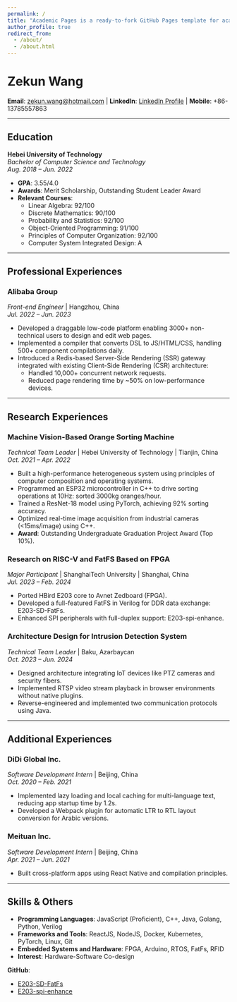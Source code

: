 ```yaml
---
permalink: /
title: "Academic Pages is a ready-to-fork GitHub Pages template for academic personal websites"
author_profile: true
redirect_from: 
  - /about/
  - /about.html
---
```


# Zekun Wang  
**Email**: zekun.wang@hotmail.com | **LinkedIn**: [LinkedIn Profile](https://www.linkedin.com/in/zekun-wang-33ba6626b/) | **Mobile**: +86-13785557863  

---

## Education  
**Hebei University of Technology**  
*Bachelor of Computer Science and Technology*  
*Aug. 2018 – Jun. 2022*  
- **GPA**: 3.55/4.0  
- **Awards**: Merit Scholarship, Outstanding Student Leader Award  
- **Relevant Courses**:  
  - Linear Algebra: 92/100  
  - Discrete Mathematics: 90/100  
  - Probability and Statistics: 92/100  
  - Object-Oriented Programming: 91/100  
  - Principles of Computer Organization: 92/100  
  - Computer System Integrated Design: A  

---

## Professional Experiences  

### Alibaba Group  
*Front-end Engineer* | Hangzhou, China  
*Jul. 2022 – Jun. 2023*  
- Developed a draggable low-code platform enabling 3000+ non-technical users to design and edit web pages.  
- Implemented a compiler that converts DSL to JS/HTML/CSS, handling 500+ component compilations daily.  
- Introduced a Redis-based Server-Side Rendering (SSR) gateway integrated with existing Client-Side Rendering (CSR) architecture:  
  - Handled 10,000+ concurrent network requests.  
  - Reduced page rendering time by ~50% on low-performance devices.  

---

## Research Experiences  

### Machine Vision-Based Orange Sorting Machine  
*Technical Team Leader* | Hebei University of Technology | Tianjin, China  
*Oct. 2021 – Apr. 2022*  
- Built a high-performance heterogeneous system using principles of computer composition and operating systems.  
- Programmed an ESP32 microcontroller in C++ to drive sorting operations at 10Hz: sorted 3000kg oranges/hour.  
- Trained a ResNet-18 model using PyTorch, achieving 92% sorting accuracy.  
- Optimized real-time image acquisition from industrial cameras (<15ms/image) using C++.  
- **Award**: Outstanding Undergraduate Graduation Project Award (Top 10%).  

### Research on RISC-V and FatFS Based on FPGA  
*Major Participant* | ShanghaiTech University | Shanghai, China  
*Jul. 2023 – Feb. 2024*  
- Ported HBird E203 core to Avnet Zedboard (FPGA).  
- Developed a full-featured FatFS in Verilog for DDR data exchange: E203-SD-FatFs.  
- Enhanced SPI peripherals with full-duplex support: E203-spi-enhance.  

### Architecture Design for Intrusion Detection System  
*Technical Team Leader* | Baku, Azərbaycan  
*Oct. 2023 – Jun. 2024*  
- Designed architecture integrating IoT devices like PTZ cameras and security fibers.  
- Implemented RTSP video stream playback in browser environments without native plugins.  
- Reverse-engineered and implemented two communication protocols using Java.  

---

## Additional Experiences  

### DiDi Global Inc.  
*Software Development Intern* | Beijing, China  
*Oct. 2020 – Feb. 2021*  
- Implemented lazy loading and local caching for multi-language text, reducing app startup time by 1.2s.  
- Developed a Webpack plugin for automatic LTR to RTL layout conversion for Arabic versions.  

### Meituan Inc.  
*Software Development Intern* | Beijing, China  
*Apr. 2021 – Jun. 2021*  
- Built cross-platform apps using React Native and compilation principles.  

---

## Skills & Others  
- **Programming Languages**: JavaScript (Proficient), C++, Java, Golang, Python, Verilog  
- **Frameworks and Tools**: ReactJS, NodeJS, Docker, Kubernetes, PyTorch, Linux, Git  
- **Embedded Systems and Hardware**: FPGA, Arduino, RTOS, FatFs, RFID  
- **Interest**: Hardware-Software Co-design  

**GitHub**:  
- [E203-SD-FatFs](https://github.com/voniu/E203-SD-FatFs)  
- [E203-spi-enhance](https://github.com/voniu/E203_spi_enhance)  

